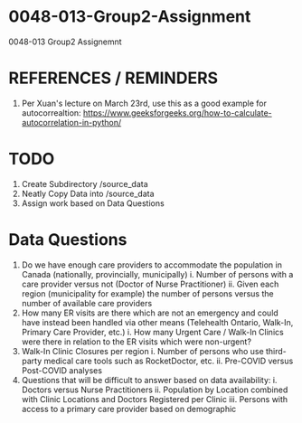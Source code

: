 # 0048-013-Group2-Assignment
0048-013 Group2 Assignemnt

# REFERENCES / REMINDERS
1. Per Xuan's lecture on March 23rd, use this as a good example for autocorrealtion: https://www.geeksforgeeks.org/how-to-calculate-autocorrelation-in-python/

# TODO
1. Create Subdirectory /source_data
2. Neatly Copy Data into /source_data
3. Assign work based on Data Questions

# Data Questions
1. Do we have enough care providers to accommodate the population in Canada (nationally, provincially, municipally)
    i. Number of persons with a care provider versus not (Doctor of Nurse Practitioner)
    ii. Given each region (municipality for example) the number of persons versus the number of available care providers
2. How many ER visits are there which are not an emergency and could have instead been handled via other means (Telehealth Ontario, Walk-In, Primary Care Provider, etc.)
    i. How many Urgent Care / Walk-In Clinics were there in relation to the ER visits which were non-urgent?
4. Walk-In Clinic Closures per region
    i. Number of persons who use third-party medical care tools such as RocketDoctor, etc.
    ii. Pre-COVID versus Post-COVID analyses
4. Questions that will be difficult to answer based on data availability:
    i. Doctors versus Nurse Practitioners
    ii. Population by Location combined with Clinic Locations and Doctors Registered per Clinic
    iii. Persons with access to a primary care provider based on demographic
